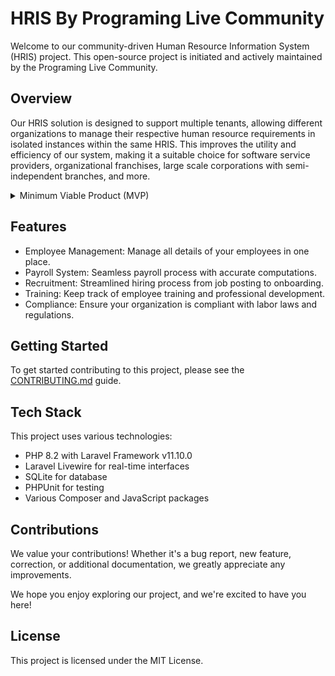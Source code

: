 # HRIS By Programing Live Community

Welcome to our community-driven Human Resource Information System (HRIS) project.
This open-source project is initiated and actively maintained by the Programing Live Community.

## Overview

Our HRIS solution is designed to support multiple tenants,
allowing different organizations
to manage their respective human resource requirements in isolated instances within the same HRIS.
This improves the utility and efficiency of our system,
making it a suitable choice for software service providers, organizational franchises,
large scale corporations with semi-independent branches, and more.

<details>
<summary>Minimum Viable Product (MVP)</summary>

The primary feature set we aim to achieve for our MVP includes:

1. **Company Registration:** Companies need to be able to register themselves to use this application. This process would involve providing company details, setting up an administrator account, and agreeing to any applicable terms and conditions. Once registered, the company should have its own isolated space within the application to operate independently.
2. **Sister Company Management:** Aside from operating their own space, registered companies should be able to add and manage sister companies within their system. This facilitates centralized HR management for business conglomerates or franchises having multiple sister companies.

</details>

## Features

- Employee Management: Manage all details of your employees in one place.
- Payroll System: Seamless payroll process with accurate computations.
- Recruitment: Streamlined hiring process from job posting to onboarding.
- Training: Keep track of employee training and professional development.
- Compliance: Ensure your organization is compliant with labor laws and regulations.

## Getting Started

To get started contributing to this project, please see the [CONTRIBUTING.md](CONTRIBUTING.md) guide.

## Tech Stack

This project uses various technologies:

- PHP 8.2 with Laravel Framework v11.10.0
- Laravel Livewire for real-time interfaces
- SQLite for database
- PHPUnit for testing
- Various Composer and JavaScript packages

## Contributions

We value your contributions!
Whether it's a bug report, new feature, correction, or additional documentation, we greatly appreciate any improvements.

We hope you enjoy exploring our project, and we're excited to have you here!

## License

This project is licensed under the MIT License.